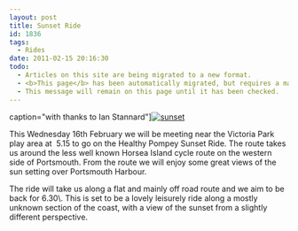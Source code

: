 ```yaml
---
layout: post
title: Sunset Ride
id: 1836
tags:
  - Rides
date: 2011-02-15 20:16:30
todo:
  - Articles on this site are being migrated to a new format.
  - <b>This page</b> has been automatically migrated, but requires a manual check-&amp;-tune to ensure the format and links all work as expected.
  - This message will remain on this page until it has been checked.
---
```


<div class="mceTemp">

 caption="with thanks to Ian Stannard"][![sunset](http://www.pompeybug.co.uk/wp-content/uploads/2011/02/sunset3-150x150.jpg)](http://www.pompeybug.co.uk/2011/02/sunset-ride/sunset-4/)</figure>

This Wednesday 16th February we will be meeting near the Victoria Park play area at  5.15 to go on the Healthy [](http://www.pompeybug.co.uk/?attachment_id=1840)Pompey Sunset Ride. The route takes us around the less well known Horsea Island cycle route on the western side of Portsmouth. From the route we will enjoy some great views of the sun setting over Portsmouth Harbour.

</div>
The ride will take us along a flat and mainly off road route and we aim to be back for 6.30\. This is set to be a lovely leisurely ride along a mostly unknown section of the coast, with a view of the sunset from a slightly different perspective.